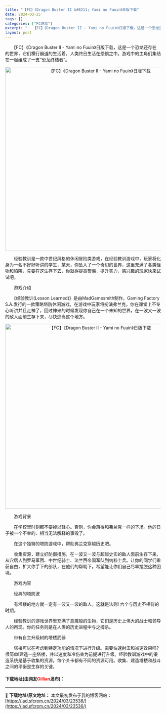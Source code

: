 ```yaml
---
title: "【FC】《Dragon Buster II &#8211; Yami no Fuuin》日版下载"
date: 2024-03-25
tags: []
categories: ["FC游戏"]
excerpt: "　　【FC】《Dragon Buster II - Yami no Fuuin》日版下载，这是一个恐龙还存在的世界，它们横行霸道的生活着，人类终日生活在恐惧之中。游戏中的主角们集结在一起组成了一支&ldquo;恐龙终结者&rdquo;。 　　经验教训是一款中世纪风格的休闲冒险类游戏，在经验教训游戏中&hellip;"
layout: post
---
```


 <p>　　【FC】《Dragon Buster II - Yami no Fuuin》日版下载，这是一个恐龙还存在的世界，它们横行霸道的生活着，人类终日生活在恐惧之中。游戏中的主角们集结在一起组成了一支&ldquo;恐龙终结者&rdquo;。</p> <p align="center"><img align="" border="0" src="https://lad.sfcrom.cn/wp-content/uploads/2024/03/20240325_66018fb266426.png" width="596" alt="【FC】《Dragon Buster II - Yami no Fuuin》日版下载" /></p> <p>　　经验教训是一款中世纪风格的休闲冒险类游戏，在经验教训游戏中，玩家将化身为一名不好好听讲的学生，某天，你坠入了一个奇幻的世界，这里充满了各类怪物和陷阱，先要在这生存下去，你就得提高警惕，提升实力，感兴趣的玩家快来试试吧。</p> <p>　　游戏介绍</p> <p>　　《经验教训(Lesson Learned)》是由MadGamesmith制作，Gaming Factory S.A.发行的一款策略塔防休闲游戏，在游戏中玩家将扮演弗兰克，你在课堂上不专心听讲并且走神了，回过神来的时候发现你自己在一个未知的世界，在一波又一波的敌人面前生存下来，尽快逃离这个地方。</p> <p align="center"><img align="" border="0" src="https://lad.sfcrom.cn/wp-content/uploads/2024/03/20240325_66018fb3cbc4e.png" width="599" alt="【FC】《Dragon Buster II - Yami no Fuuin》日版下载" /></p> <p>　　游戏背景</p> <p>　　在学校里时刻都不要掉以轻心。否则，你会落得和弗兰克一样的下场。他的日子被一个不幸的、相当无法解释的事毁了。</p> <p>　　在这个独特的塔防游戏中，帮助弗兰克穿越历史吧。</p> <p>　　收集资源，建立好防御措施，在一波又一波与超越史实的敌人面前生存下来，从穴居人到罗马军团、中世纪骑士、法兰西帝国军队到纳粹士兵。让你的同学们重获自由，扩大你手下的部队，在他们的帮助下，希望能让你们自己尽早摆脱这种困境。</p> <p>　　游戏内容</p> <p>　　经典的塔防波</p> <p>　　有塔楼的地方就一定有一波又一波的敌人。这就是法则! 六个与历史不相符的时期。</p> <p>　　经验教训的游戏世界里充满了恶魔般的生物，它们是历史上伟大的战士和领导人的再现。你的任务则是在人类的历史进程中与之搏杀。</p> <p>　　带有自主升级树的塔楼武器</p> <p>　　塔楼可以在考虑到特定功能的情况下进行升级。需要快速射击和减速效果吗?很简单!建造一座塔楼，并以速度和冷伤害为前提进行升级。经验教训游戏中的锻造系统是基于收集的资源。每个关卡都有不同的资源可用。收集、建造塔楼和战斗之间的平衡是生存的关键。</p> <p><h4>下载地址(由网友<font color="red">Gillian</font>发布)：</h4></p> 

---
📖 **下载地址/原文地址：** 本文最初发布于我的博客网站：[https://lad.sfcrom.cn/2024/03/23536/](https://lad.sfcrom.cn/2024/03/23536/)
